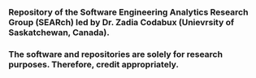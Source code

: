 ### Repository of the Software Engineering Analytics Research Group (SEARch) led by Dr. Zadia Codabux (Unievrsity of Saskatchewan, Canada).
### The software and repositories are solely for research purposes. Therefore, credit appropriately. 

<!--
**tdresearchgroup/tdresearchgroup** is a ✨ _special_ ✨ repository because its `README.md` (this file) appears on your GitHub profile.

Here are some ideas to get you started:

- 🔭 I’m currently working on ...
- 🌱 I’m currently learning ...
- 👯 I’m looking to collaborate on ...
- 🤔 I’m looking for help with ...
- 💬 Ask me about ...
- 📫 How to reach me: ...
- 😄 Pronouns: ...
- ⚡ Fun fact: ...
-->
